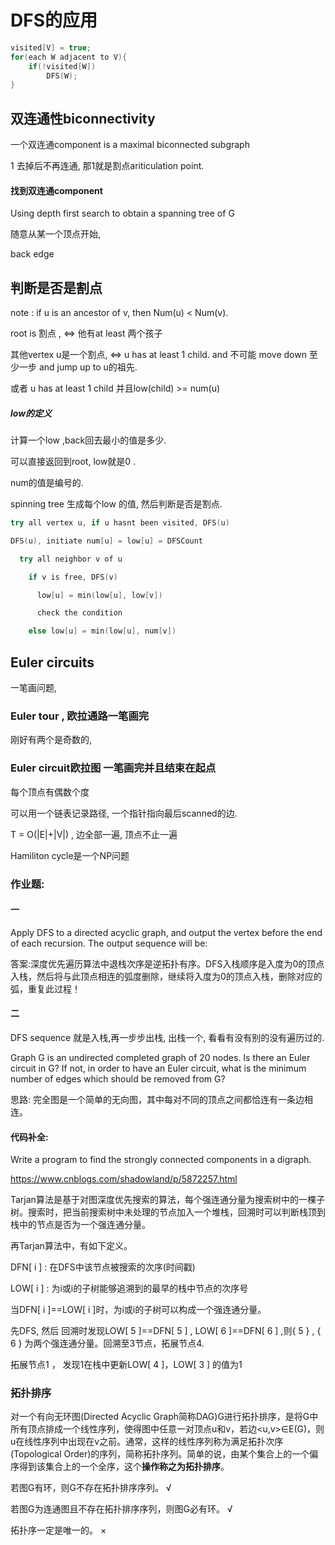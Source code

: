 # DFS的应用



```cpp
visited[V] = true;
for(each W adjacent to V){
    if(!visited[W])
        DFS(W);
}
```



## 双连通性biconnectivity

一个双连通component is a maximal biconnected subgraph

1 去掉后不再连通, 那1就是割点ariticulation point.

#### 找到双连通component 

Using depth first search to obtain a spanning tree of G

随意从某一个顶点开始, 



back edge

## 判断是否是割点

note : if u is an ancestor of v, then Num(u) < Num(v).

root is 割点 , <=> 他有at least 两个孩子

其他vertex u是一个割点, <=> u  has at least 1 child. and 不可能 move down 至少一步 and jump up to u的祖先. 

或者  u  has at least 1 child 并且low(child) >= num(u)

##### low的定义

 计算一个low  ,back回去最小的值是多少.

可以直接返回到root, low就是0 .

 

num的值是编号的.

spinning tree 生成每个low 的值, 然后判断是否是割点.

```cpp
try all vertex u, if u hasnt been visited, DFS(u)

DFS(u), initiate num[u] = low[u] = DFSCount

  try all neighbor v of u

    if v is free, DFS(v)

      low[u] = min(low[u], low[v])

      check the condition

    else low[u] = min(low[u], num[v])
```





## Euler circuits

一笔画问题,

### Euler tour , 欧拉通路一笔画完

刚好有两个是奇数的,

### Euler circuit欧拉图  一笔画完并且结束在起点

每个顶点有偶数个度



可以用一个链表记录路径, 一个指针指向最后scanned的边.

T = O(|E|+|V|)  , 边全部一遍, 顶点不止一遍

Hamiliton cycle是一个NP问题



### 作业题: 

#### 一

Apply DFS to a directed acyclic graph, and output the vertex before the end of each recursion. The output sequence will be:

答案:深度优先遍历算法中退栈次序是逆拓扑有序。DFS入栈顺序是入度为0的顶点入栈，然后将与此顶点相连的弧度删除，继续将入度为0的顶点入栈，删除对应的弧，重复此过程！

#### 二

 DFS sequence  就是入栈,再一步步出栈, 出栈一个, 看看有没有别的没有遍历过的.

Graph G is an undirected completed graph of 20 nodes. Is there an Euler circuit in G? If not, in order to have an Euler circuit, what is the minimum number of edges which should be removed from G?

思路: 完全图是一个简单的无向图，其中每对不同的顶点之间都恰连有一条边相连。

#### 代码补全: 

Write a program to find the strongly connected components in a digraph. 

https://www.cnblogs.com/shadowland/p/5872257.html

Tarjan算法是基于对图深度优先搜索的算法，每个强连通分量为搜索树中的一棵子树。搜索时，把当前搜索树中未处理的节点加入一个堆栈，回溯时可以判断栈顶到栈中的节点是否为一个强连通分量。

再Tarjan算法中，有如下定义。

DFN[ i ] : 在DFS中该节点被搜索的次序(时间戳)

LOW[ i ] : 为i或i的子树能够追溯到的最早的栈中节点的次序号

当DFN[ i ]==LOW[ i ]时，为i或i的子树可以构成一个强连通分量。

先DFS, 然后 回溯时发现LOW[ 5 ]==DFN[ 5 ] ,  LOW[ 6 ]==DFN[ 6 ] ,则{ 5 } , { 6 } 为两个强连通分量。回溯至3节点，拓展节点4.

拓展节点1 ， 发现1在栈中更新LOW[ 4 ]，LOW[ 3 ] 的值为1



### 拓扑排序

对一个有向无环图(Directed Acyclic Graph简称DAG)G进行拓扑排序，是将G中所有顶点排成一个线性序列，使得图中任意一对顶点u和v，若边<u,v>∈E(G)，则u在线性序列中出现在v之前。通常，这样的线性序列称为满足拓扑次序(Topological Order)的序列，简称拓扑序列。简单的说，由某个集合上的一个偏序得到该集合上的一个全序，这个**操作称之为拓扑排序**。



若图G有环，则G不存在拓扑排序序列。 √

若图G为连通图且不存在拓扑排序序列，则图G必有环。 √

拓扑序一定是唯一的。 × 

